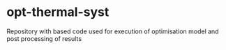 # opt-thermal-syst
Repository with based code used for execution of optimisation model and post processing of results
